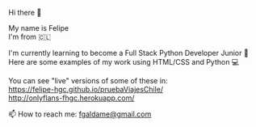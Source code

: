 Hi there 👋

My name is Felipe \
I'm from 🇨🇱

I'm currently learning to become a Full Stack Python Developer Junior 🐍 \
Here are some examples of my work using HTML/CSS and Python :computer: 

You can see "live" versions of some of these in:\
https://felipe-hgc.github.io/pruebaViajesChile/ \
http://onlyflans-fhgc.herokuapp.com/ 

📫 How to reach me: fgaldame@gmail.com 
